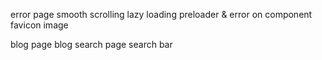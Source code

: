 
error page
smooth scrolling
lazy loading
preloader & error on component
favicon image

blog page
blog search page 
search bar